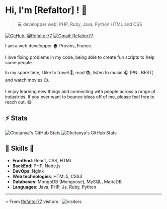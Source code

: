 
# Hi, I'm [Refaltor] ! 👋

>  💻 developper web| PHP, Ruby, Java, Python HTML and CSS

[![GitHub: @Refaltor77](https://img.shields.io/github/followers/Refaltor77?label=follow&style=social)](https://github.com/Refaltor77)
[![Gmail: Refaltor77](https://img.shields.io/badge/Gmail-availchet-red)](elysiomartinspro@gmail.com)

I am a web developper :house: Provins, France.

I love fixing problems in my code, being able to create fun scripts to help some people

In my spare time, I like to travel :walking:, read :books:, listen to music :headphones: (PNL BEST) and watch movies :tv:.

I enjoy learning new things and connecting with people across a range of industries. 
If you ever want to bounce ideas off of me, please feel free to reach out. 😄

## ⚡ Stats
![Chetanya's GitHub Stats](https://github-readme-stats.vercel.app/api?username=Refaltor77&hide=["issues"]&show_icons=true)
![Chetanya's GitHub Stats](https://github-readme-stats.vercel.app/api?username=Refaltor77&hide=["issues"]&show_icons=true)

##  🎉 Skills  🎉
- **FrontEnd**: React, CSS, HTML
- **BackEnd**: PHP, Node.js
- **DevOps**: Nginx
- **Web technologies**: HTML5, CSS3
- **Databases**: MongoDB (Mongoose), MySQL, MariaDB
- **Languages**: Java, PHP, Js, Ruby, Python

---
⭐️ From [Refaltor77](https://github.com/Refaltor77)
visitors : ![visitors](https://visitor-badge.glitch.me/badge?page_id=Refaltor77)
